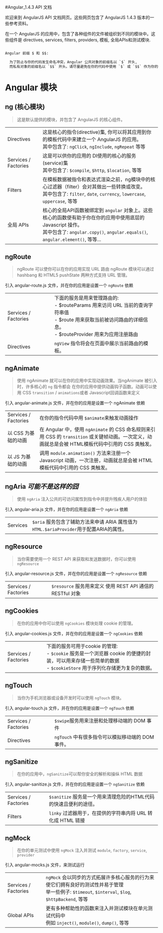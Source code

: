 #Angular_1.4.3 API 文档

欢迎来到 AngularJS API 文档网页。这些网页包含了 AngularJS 1.4.3 版本的一些参考资料。

在一个 AngularJS 的应用中，包含了各种组件的文件被组织到不同的模块中。这些组件是 directives,
services, filters, providers, 模板, 全局APIs和测试模块.

``` html

Angular 前缀 $ 和 $$:

  为了防止与你的代码发生命名冲突，Angular 公共对象的前缀名以 `$` 开头,
  而私有对象的前缀名以 `$$` 开头。请尽量避免在你的代码中使用 `$` 或 `$$` 作为你的前缀。

```

# Angular 模块

## ng (核心模块)

> 这是默认提供的模块，并包含了 AngularJS 的核心组件。

|||
|---|:---|
| Directives |	这是核心的指令(directive)集, 你可以将其应用到你的模板代码中来建立一个 AngularJS 的应用。<br>其中包含了: `ngClick`, `ngInclude`, `ngRepeat` 等等|
|Services / Factories| 这是可以供你的应用的 DI使用的核心的服务(service)集<br> 其中包含了: `$compile`, `$http`, `$location`, 等等 |
|Filters| 在模板数据被指令和表达式渲染之前，ng模块中的核心过滤器（filter）会对其做出一些转换或改变。<br>其中包含了: `filter`, `date`, `currency`, `lowercase`, `uppercase`, 等等|
| 全局 APIs |核心的全局API函数被绑定到 `angular` 对象上。这些核心的函数使有助于你在你的应用中使用底层的 Javascript 操作。<br>其中包含了: `angular.copy()`, `angular.equals()`, `angular.element()`, 等等...|


## ngRoute

> ngRoute 可以使你可以在你的应用实现 URL 路由 ngRoute 模块可以通过hashbang 和 HTML5 pushState 两种方式支持 URL 管理。


引入 angular-route.js 文件，并在你的应用是设置一个 `ngRoute` 依赖


|||
|---|:---|
|Services / Factories| 下面的服务是用来管理路由的:<br>- $routeParams 用来访问 URL 当前的查询字符串值<br>- $route 用来获取当前被访问路由的详细信息。<br>- $routeProvider 用来为应用注册路由|
|Directives|`ngView` 指令将会在页面中展示当前路由的模板。|

## ngAnimate

> 使用 ngAnimate 就可以在你的应用中实现动画效果。当ngAnimate 被引入时，许多核心的 `ng` 指令都会
在你的应用中提供动画钩子函数。动画可以使用 CSS `transition` / `animations`或者 Javascript回调函数来定义

引入 angular-animate.js 文件，并在你的应用是设置一个 ngAnimate 依赖

|||
|---|:---|
| Services / Factories | 在你的指令代码中用 `$animate`来触发动画操作|
| 以 CSS 为基础的动画 | 在 Angular 中，使用 `ngAnimate` 的 CSS 命名规则来引用 CSS 的 `transition` 或关键帧动画。一次定义，动画就总是会被 HTML模板代码中引用的 CSS 类触发。|
|以 JS 为基础的动画 |	调用 `module.animation()` 方法来注册一个 Javascript 动画，一次注册，动画就总是会被 HTML模板代码中引用的 CSS 类触发。|


## ngAria  *可能不是这样的囧*

> 使用 `ngAria` 注入公共的可访问属性到指令中并提升残疾人用户的体验

引入 angular-aria.js 文件，并在你的应用是设置一个 `ngAria` 依赖

|||
|---|:---|
|Services| `$aria` 服务包含了辅助方法来申请 ARIA 属性值为 `HTML.$ariaProvider`用于配置ARIA的属性。|

## ngResource

> 当你需要使用一个 REST API 来获取和发送数据时，你可以使用 `ngResource`

引入 angular-resource.js 文件，并在你的应用是设置一个 `ngResource` 依赖

|||
|---|:---|
|Services / Factories| `$resource` 服务用来定义 使用 REST API 通信的 RESTful 对象|

## ngCookies

> 在你的应用中你可以使用 `ngCookies` 模块处理 cookie 的管理。

引入 angular-cookies.js 文件，并在你的应用是设置一个 `ngCookies` 依赖

|||
|---|:---|
|Services / Factories|	下面的服务可用于cookie 的管理:<br> - `$cookie` 服务是一个浏览器 cookie 的便捷的封装，可以用来存储一些简单的数据<br> - `$cookieStore` 用于序列化存储更为复杂的数据。|

## ngTouch

> 当你为手机浏览器或设备开发时可以使用 `ngTouch` 模块。

引入 angular-touch.js 文件，并在你的应用是设置一个 `ngTouch` 依赖

|||
|---|:---|
|Services / Factories |	`$swipe`服务用来注册和处理移动端的 DOM 事件|
|Directives|	`ngTouch` 中有很多指令可以模拟移动端的 DOM 事件。|


## ngSanitize

> 在你的应用中，`ngSanitize`可以帮你安全的解析和操纵 HTML 数据

引入 angular-sanitize.js 文件，并在你的应用是设置一个 `ngSanitize` 依赖

|||
|---|:---|
|Services / Factories| `$sanitize` 服务是一个用来清理危险的HTML代码的快速且便利的途径。|
|Filters | `linky` 过滤器用于，在提供的字符串内将 URL 转化成 HTML 链接|


## ngMock

> 在你的单元测试中使用 `ngMock` 注入并测试 `module`, `factory`, `service`, `provider`

引入 angular-mocks.js 文件，来测试运行

|||
|---|:---|
|Services / Factories| `ngMock` 会以同步的方式拓展许多核心服务的行为来使它们拥有良好的测试性并易于管理<br>举一些例子: `$timeout`, `$interval`, `$log`, `$httpBackend`, 等等|
|Global APIs| 更有多种帮助性的函数来注入并测试模块在单元测试代码中<br>例如 `inject()`, `module()`, `dump()`, 等等|
